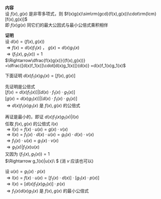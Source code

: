 **内容**  
设 $f(x),g(x)$ 是非零多项式，则 $f(x)g(x)\sim\rm{gcd}(f(x),g(x))\cdot\rm{lcm}[f(x),g(x)]$   
即 $f(x)g(x)$ 同它们的最大公因式与最小公倍式乘积相伴  
  
**证明**  
设 $d(x)=(f(x),g(x))$   
 $\Rightarrow f(x)=d(x)f_1(x)$ ， $g(x)=d(x)g_1(x)$   
 $\Rightarrow(f_1(x),g_1(x))=1$   
 $\Rightarrow\dfrac{f(x)g(x)}{(f(x),g(x))}  
=\dfrac{[d(x)f_1(x)]\cdot[d(x)g_1(x)]}{d(x)}  
=d(x)f_1(x)g_1(x)$   
  
下面证明 $d(x)f_1(x)g_1(x)=[f(x),g(x)]$   
  
先证明是公倍式  
 $[f(x)=d(x)f_1(x)]|[d(x)\cdot f_1(x)\cdot g_1(x)]$   
 $[g(x)=d(x)g_1(x)]|[d(x)\cdot f_1(x)\cdot g_1(x)]$   
 $\Rightarrow d(x)f_1(x)g_1(x)$ 是 $f(x),g(x)$ 的公倍式  
  
再证是最小的，即证 $d(x)f_1(x)g_1(x)|l(x)$   
任取 $f(x),g(x)$ 的公倍式 $l(x)$   
 $\Rightarrow l(x)=f(x)\cdot u(x)=g(x)\cdot v(x)$   
 $\Rightarrow l(x)=f_1(x)\cdot d(x)\cdot u(x)=g_1(x)\cdot d(x)\cdot v(x)$   
 $\Rightarrow f_1(x)\cdot u(x)=g_1(x)\cdot v(x)$   
 $\Rightarrow g_1(x)|f_1(x)u(x)$   
又因为 $(f_1(x),g_1(x))=1$   
 $\Rightarrow g_1(x)|u(x)\ $ (消 $v$ 应该也可以)  
  
设 $u(x)=g_1(x)\cdot p(x)$   
 $\Rightarrow l(x)=f(x)\cdot u(x)=[f_1(x)\cdot d(x)]\cdot[g_1(x)\cdot p(x)]$   
 $\Rightarrow l(x)=[d(x)f_1(x)g_1(x)]\cdot p(x)$   
 $\Rightarrow f_1(x)d(x)g_1(x)$ 是 $f(x),g(x)$ 的最小公倍式  

